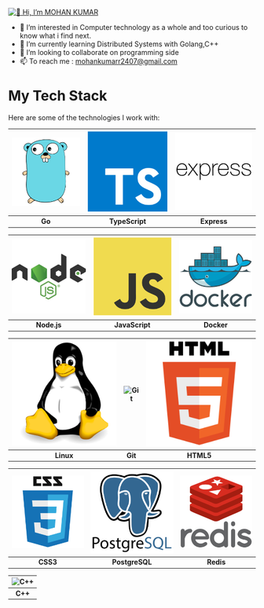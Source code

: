 [<img src="https://raw.githubusercontent.com/Raymo111/Raymo111/master/intro.gif" alt="👋 Hi, I’m MOHAN KUMAR" title="👋 Hi, I’m MOHAN KUMAR"/>](https://raymond.li/)

- 👀 I’m interested in Computer technology as a whole and too curious to know what i find next.
- 🌱 I’m currently learning Distributed Systems with Golang,C++
- 💞️ I’m looking to collaborate on programming side
- 📫 To reach me : mohankumarr2407@gmail.com


# My Tech Stack

Here are some of the technologies I work with:

| ![Go](https://raw.githubusercontent.com/devicons/devicon/master/icons/go/go-original.svg) | ![TypeScript](https://raw.githubusercontent.com/devicons/devicon/master/icons/typescript/typescript-original.svg) | ![Express](https://raw.githubusercontent.com/devicons/devicon/master/icons/express/express-original-wordmark.svg) |
|:---:|:---:|:---:|
| **Go** | **TypeScript** | **Express** |

| ![Node.js](https://raw.githubusercontent.com/devicons/devicon/master/icons/nodejs/nodejs-original-wordmark.svg) | ![JavaScript](https://raw.githubusercontent.com/devicons/devicon/master/icons/javascript/javascript-original.svg) | ![Docker](https://raw.githubusercontent.com/devicons/devicon/master/icons/docker/docker-original-wordmark.svg) |
|:---:|:---:|:---:|
| **Node.js** | **JavaScript** | **Docker** |

| ![Linux](https://raw.githubusercontent.com/devicons/devicon/master/icons/linux/linux-original.svg) | ![Git](https://www.vectorlogo.zone/logos/git-scm/git-scm-icon.svg) | ![HTML5](https://raw.githubusercontent.com/devicons/devicon/master/icons/html5/html5-original-wordmark.svg) |
|:---:|:---:|:---:|
| **Linux** | **Git** | **HTML5** |

| ![CSS3](https://raw.githubusercontent.com/devicons/devicon/master/icons/css3/css3-original-wordmark.svg) | ![PostgreSQL](https://raw.githubusercontent.com/devicons/devicon/master/icons/postgresql/postgresql-original-wordmark.svg) | ![Redis](https://raw.githubusercontent.com/devicons/devicon/master/icons/redis/redis-original-wordmark.svg) |
|:---:|:---:|:---:|
| **CSS3** | **PostgreSQL** | **Redis** |

| ![C++](https://cdn.jsdelivr.net/gh/devicons/devicon@latest/icons/cplusplus/cplusplus-original.svg) |
|:---:|
| **C++** |

